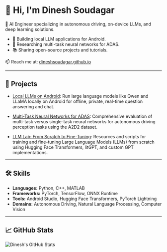 # 👋 Hi, I'm Dinesh Soudagar

🚀 AI Engineer specializing in autonomous driving, on-device LLMs, and deep learning solutions.

- 🔧 Building local LLM applications for Android.
- 🧠 Researching multi-task neural networks for ADAS.
- 📚 Sharing open-source projects and tutorials.

📫 Reach me at: [dineshsoudagar.github.io](https://dineshsoudagar.github.io)

---

## 🔧 Projects

- [Local LLMs on Android](https://github.com/dineshsoudagar/local-llms-on-android): Run large language models like Qwen and LLaMA locally on Android for offline, private, real-time question answering and chat.

- [Multi-Task Neural Networks for ADAS](https://github.com/dineshsoudagar/multi-task-neural-networks-for-ADAS): Comprehensive evaluation of multi-task versus single-task neural networks for autonomous driving perception tasks using the A2D2 dataset.

- [LLM Lab: From Scratch to Fine-Tuning](https://github.com/dineshsoudagar/llm-lab-from-scratch-to-fine-tuning): Resources and scripts for training and fine-tuning Large Language Models (LLMs) from scratch using Hugging Face Transformers, litGPT, and custom GPT implementations.

---

## 🛠️ Skills

- **Languages:** Python, C++, MATLAB
- **Frameworks:** PyTorch, TensorFlow, ONNX Runtime
- **Tools:** Android Studio, Hugging Face Transformers, PyTorch Lightning
- **Domains:** Autonomous Driving, Natural Language Processing, Computer Vision

---

## 📈 GitHub Stats

![Dinesh's GitHub Stats](https://github-readme-stats.vercel.app/api?username=dineshsoudagar&show_icons=true&theme=radical)
